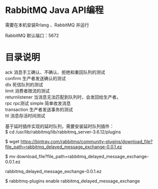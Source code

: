 # RabbitMQ Java API编程
需要在本机安装Rrlang 、RabbitMQ 并运行  

RabbitMQ 默认端口：5672  

# 目录说明  
ack     消息手工确认、不确认、拒绝和重回队列的测试  
confirm 生产者发送确认的测试  
dlx     死信队列的测试  
limit   消费者限流的测试  
returnlistener 当消息无法匹配到队列时，会发回给生产者。  
rpc     rpc测试
simple  简单收发消息  
transaction 生产者发送事务的测试  
ttl     消息存活时间测试  

基于延时插件实现的延时队列，需要安装延时队列插件：  
  $ cd /usr/lib/rabbitmq/lib/rabbitmq_server-3.6.12/plugins

  $ wget https://bintray.com/rabbitmq/community-plugins/download_file?file_path=rabbitmq_delayed_message_exchange-0.0.1.ez

  $ mv download_file?file_path=rabbitmq_delayed_message_exchange-0.0.1.ez 

rabbitmq_delayed_message_exchange-0.0.1.ez

  $ rabbitmq-plugins enable rabbitmq_delayed_message_exchange